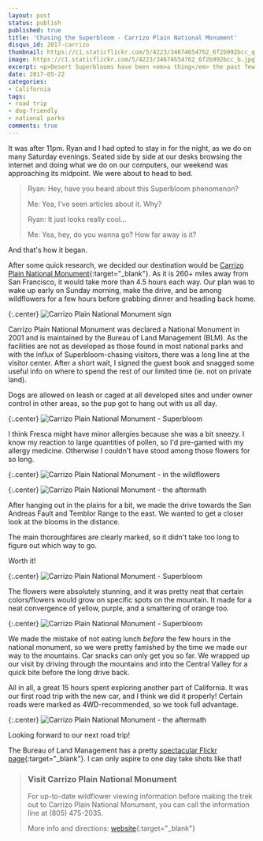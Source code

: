 ```yaml
---
layout: post
status: publish
published: true
title: 'Chasing the Superbloom - Carrizo Plain National Monument'
disqus_id: 2017-carrizo
thumbnail: https://c1.staticflickr.com/5/4223/34674654762_6f2b992bcc_q.jpg
image: https://c1.staticflickr.com/5/4223/34674654762_6f2b992bcc_b.jpg
excerpt: <p>Desert Superblooms have been <em>a thing</em> the past few years, and we decided to check it out with our very own eyes in early April. A very quick trip to Carrizo Plain National Monument!</p>
date: 2017-05-22
categories:
- California
tags:
- road trip
- dog-friendly
- national parks
comments: true
---
```

It was after 11pm. Ryan and I had opted to stay in for the night, as we do on many Saturday evenings. Seated side by side at our desks browsing the internet and doing what we do on our computers, our weekend was approaching its midpoint. We were about to head to bed. 

>Ryan: Hey, have you heard about this Superbloom phenomenon?
>
>Me: Yea, I've seen articles about it. Why?
>
>Ryan: It just looks really cool...
>
>Me: Yea, hey, do you wanna go? How far away is it?

And that's how it began.

After some quick research, we decided our destination would be [Carrizo Plain National Monument](https://www.blm.gov/nlcs_web/sites/ca/st/en/prog/nlcs/Carrizo_Plain_NM.html){:target="_blank"}. As it is 260+ miles away from San Francisco, it would take more than 4.5 hours each way. Our plan was to wake up early on Sunday morning, make the drive, and be among wildflowers for a few hours before grabbing dinner and heading back home. 

{:.center}
![](https://c1.staticflickr.com/5/4160/34674654162_f9d4bd0951_b.jpg "Carrizo Plain National Monument sign") 

Carrizo Plain National Monument was declared a National Monument in 2001 and is maintained by the Bureau of Land Management (BLM). As the facilities are not as developed as those found in most national parks and with the influx of Superbloom-chasing visitors, there was a long line at the visitor center. After a short wait, I signed the guest book and snagged some useful info on where to spend the rest of our limited time (ie. not on private land). 

Dogs are allowed on leash or caged at all developed sites and under owner control in other areas, so the pup got to hang out with us all day. 

{:.center}
![](https://c1.staticflickr.com/5/4180/33994965914_ff0fe6a120_b.jpg "Carrizo Plain National Monument - Superbloom")

I think Fresca might have minor allergies because she was a bit sneezy. I know my reaction to large quantities of pollen, so I'd pre-gamed with my allergy medicine. Otherwise I couldn't have stood among those flowers for so long.

{:.center}
![](https://c1.staticflickr.com/5/4193/33994966964_10ef92621f_b.jpg "Carrizo Plain National Monument - in the wildflowers")  

{:.center}
![](https://c1.staticflickr.com/5/4197/33994966094_596775c566_b.jpg "Carrizo Plain National Monument - the aftermath")  

After hanging out in the plains for a bit, we made the drive towards the San Andreas Fault and Temblor Range to the east. We wanted to get a closer look at the blooms in the distance.

The main thoroughfares are clearly marked, so it didn't take too long to figure out which way to go. 

Worth it! 

{:.center}
![](https://c1.staticflickr.com/5/4180/33994965794_3c1fc2038b_b.jpg "Carrizo Plain National Monument - Superbloom")

The flowers were absolutely stunning, and it was pretty neat that certain colors/flowers would grow on specific spots on the mountain. It made for a neat convergence of yellow, purple, and a smattering of orange too.

{:.center}
![](https://c1.staticflickr.com/5/4157/34798246506_2105964381_b.jpg "Carrizo Plain National Monument - Superbloom")

We made the mistake of not eating lunch *before* the few hours in the national monument, so we were pretty famished by the time we made our way to the mountains. Car snacks can only get you so far. We wrapped up our visit by driving through the mountains and into the Central Valley for a quick bite before the long drive back.

All in all, a great 15 hours spent exploring another part of California. It was our first road trip with the new car, and I think we did it properly! Certain roads were marked as 4WD-recommended, so we took full advantage.

{:.center}
![](https://c1.staticflickr.com/5/4225/34726082251_f53bb857f7_b.jpg "Carrizo Plain National Monument - the aftermath")  

Looking forward to our next road trip!

The Bureau of Land Management has a pretty [spectacular Flickr page](https://www.flickr.com/photos/blmcalifornia/sets/72157628100900985/){:target="_blank"}. I can only aspire to one day take shots like that!

>### Visit Carrizo Plain National Monument
>
>For up-to-date wildflower viewing information before making the trek out to Carrizo Plain National Monument, you can call the information line at (805) 475-2035. 
>
>More info and directions: [website](https://www.blm.gov/nlcs_web/sites/ca/st/en/prog/nlcs/Carrizo_Plain_NM/){:target="_blank"}

